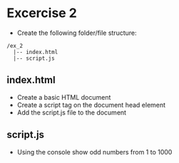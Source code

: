 # Excercise 2

* Create the following folder/file structure:
```
/ex_2
  |-- index.html
  |-- script.js
```

## index.html
* Create a basic HTML document
* Create a script tag on the document head element
* Add the script.js file to the document

## script.js
* Using the console show odd numbers from 1 to 1000